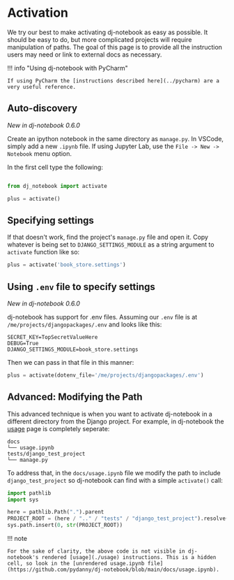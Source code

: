 # Activation

We try our best to make activating dj-notebook as easy as possible. It should be easy to do, but more complicated projects will require manipulation of paths. The goal of this page is to provide all the instruction users may need or link to external docs as necessary.

!!! info "Using dj-notebook with PyCharm"

    If using PyCharm the [instructions described here](../pycharm) are a very useful reference.

## Auto-discovery

_New in dj-notebook 0.6.0_

Create an ipython notebook in the same directory as `manage.py`. In VSCode,
simply add a new `.ipynb` file. If using Jupyter Lab, use the `File -> New ->
Notebook` menu option. 

In the first cell type the following:

```python

from dj_notebook import activate

plus = activate()
```

## Specifying settings

If that doesn't work, find the project's `manage.py` file and open it.
Copy whatever is being set to `DJANGO_SETTINGS_MODULE` as a string
argument to `activate` function like so:

```python
plus = activate('book_store.settings')
```
 
## Using `.env` file to specify settings

_New in dj-notebook 0.6.0_

dj-notebook has support for .env files. Assuming our `.env` file is at `/me/projects/djangopackages/.env` and looks like this:

```
SECRET_KEY=TopSecretValueHere
DEBUG=True
DJANGO_SETTINGS_MODULE=book_store.settings
```

Then we can pass in that file in this manner:

```python
plus = activate(dotenv_file='/me/projects/djangopackages/.env')
```

## Advanced: Modifying the Path

This advanced technique is when you want to activate dj-notebook in a different directory from the Django project. For example, in dj-notebook the [usage](./usage) page is completely seperate:

```
docs
└── usage.ipynb
tests/django_test_project
└── manage.py
```

To address that, in the `docs/usage.ipynb` file we modify the path to include `django_test_project` so dj-notebook can find with a simple `activate()` call:

```python
import pathlib
import sys

here = pathlib.Path(".").parent
PROJECT_ROOT = (here / ".." / "tests" / "django_test_project").resolve()
sys.path.insert(0, str(PROJECT_ROOT))
```

!!! note

    For the sake of clarity, the above code is not visible in dj-notebook's rendered [usage](./usage) instructions. This is a hidden cell, so look in the [unrendered usage.ipynb file](https://github.com/pydanny/dj-notebook/blob/main/docs/usage.ipynb).